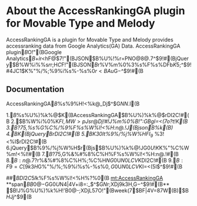 # About the AccessRankingGA plugin for Movable Type and Melody
AccessRankingGA is a plugin for Movable Type and Melody provides accessranking data from Google Analytics(GA) Data.
AccessRankingGA plugin$B$O!"(BGoogle Analytics$B%l%]!<%H>pJs$+$i%f%K!<%/%S%8%?!<?t%G!<%?$r<hF@$7!"(BJSON$B%U%!%$%k$r=PNO@8@.$7$^$9!#(BjQuery$B%W%i%$%Y!<%H%W%i%0%$%s$r$r;H$C$F!"(BJSON$B%G!<%?$r%V%m%0%3%s%F%s%DFb$K%j%9%HI=<($5$;$^$9!#4JC1$K%"%/%;%9%i%s%-%s%0$r<BAu$G$-$^$9!#(B
## Documentation
AccessRankingGA$B%$%s%9%H!<%k@_Dj$^$G$NN.$l(B


1.$B%W%i%0%$%s%U%)%k%@$K(BAccessRankingGA$B%U%)%k%@$rDI2C!#(B
2.$B%W%i%0%$%s%Z!<%8$K$FI,MW>pJs$r@_Dj!#!J%m%0%$%s%"%+%&%s%HL>!"%Q%9%o!<%I!"%l%]!<%H(BID$B!":GBgI=<(7o?t!K(B
3.$B?75,%$%s%G%C%/%9%F%s%W%l!<%H:n@.!J(Bjson$B%U%!%$%k(B)
4.$B%X%C%@!<ItJ,$K(BjQuery$B%3!<%I$rDI2C!#(B
5.$B%U%C%?!<ItJ,$K30It%9%/%j%W%HFI$_9~$_%3!<%I$rDI2C!#(B
6.jQuery$B%9%/%j%W%H$r(Bjs$B%U%)%k%@!JG$0U!K$K%"%C%W%m!<%I!#(B
7.$B?75,$G%&%#%8%C%H%F%s%W%l!<%H:n@.!#(B
8.$B:n@.$7$?%&%#%8%C%H%F%s%W%l!<%H$r%&%#%8%C%H%;%C%H$NG$0U$N0LCV$KDI2C!#(B
9.$B:F9=C[$9$k$3$H$G%"%/%;%9%i%s%-%s%0$,G$0U$N0LCV$KI=<($5$l$^$9!#(B

##$BDI2C$5$l$k%F%s%W%l!<%H%?%0(B
	<mt:AccessRankingGA>
**span$BB0@-$GG$0U$N4|4V$+$i8=:_$^$G$N%G!<%?<hF@$r;XDj$9$k$3$H$,$G$-$^$9!#(B**
$B!J%G%U%)%k%H!'B0@-;XDjL5$7$O!"(Bweek(7$BF|4V=87W(B)$B$H$J$j$^$9(B
